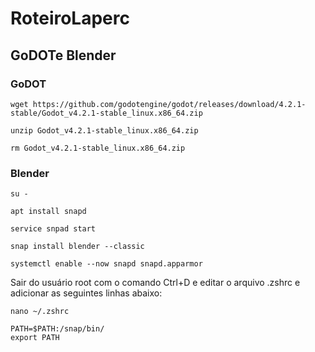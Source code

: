 # RoteiroLaperc

## GoDOTe Blender

### GoDOT
```
wget https://github.com/godotengine/godot/releases/download/4.2.1-stable/Godot_v4.2.1-stable_linux.x86_64.zip
```

```
unzip Godot_v4.2.1-stable_linux.x86_64.zip
```

```
rm Godot_v4.2.1-stable_linux.x86_64.zip
```

### Blender
```
su -
```

```
apt install snapd
```

```
service snpad start
```

```
snap install blender --classic
```
```
systemctl enable --now snapd snapd.apparmor
```

Sair do usuário root com o comando Ctrl+D e editar o arquivo .zshrc e adicionar as seguintes linhas abaixo:

```
nano ~/.zshrc
```

```
PATH=$PATH:/snap/bin/
export PATH
```




